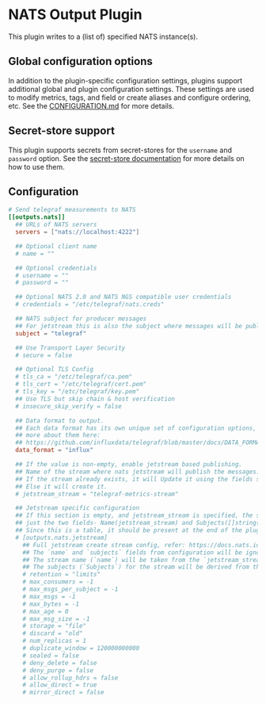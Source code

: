 # NATS Output Plugin

This plugin writes to a (list of) specified NATS instance(s).

## Global configuration options <!-- @/docs/includes/plugin_config.md -->

In addition to the plugin-specific configuration settings, plugins support
additional global and plugin configuration settings. These settings are used to
modify metrics, tags, and field or create aliases and configure ordering, etc.
See the [CONFIGURATION.md][CONFIGURATION.md] for more details.

[CONFIGURATION.md]: ../../../docs/CONFIGURATION.md#plugins

## Secret-store support

This plugin supports secrets from secret-stores for the `username` and
`password` option.
See the [secret-store documentation][SECRETSTORE] for more details on how
to use them.

[SECRETSTORE]: ../../../docs/CONFIGURATION.md#secret-store-secrets

## Configuration

```toml @sample.conf
# Send telegraf measurements to NATS
[[outputs.nats]]
  ## URLs of NATS servers
  servers = ["nats://localhost:4222"]

  ## Optional client name
  # name = ""

  ## Optional credentials
  # username = ""
  # password = ""

  ## Optional NATS 2.0 and NATS NGS compatible user credentials
  # credentials = "/etc/telegraf/nats.creds"

  ## NATS subject for producer messages
  ## For jetstream this is also the subject where messages will be published
  subject = "telegraf"

  ## Use Transport Layer Security
  # secure = false

  ## Optional TLS Config
  # tls_ca = "/etc/telegraf/ca.pem"
  # tls_cert = "/etc/telegraf/cert.pem"
  # tls_key = "/etc/telegraf/key.pem"
  ## Use TLS but skip chain & host verification
  # insecure_skip_verify = false

  ## Data format to output.
  ## Each data format has its own unique set of configuration options, read
  ## more about them here:
  ## https://github.com/influxdata/telegraf/blob/master/docs/DATA_FORMATS_OUTPUT.md
  data_format = "influx"

  ## If the value is non-empty, enable jetstream based publishing.
  ## Name of the stream where nats jetstream will publish the messages.
  ## If the stream already exists, it will Update it using the fields specified in the jetstream section.
  ## Else it will create it.
  # jetstream_stream = "telegraf-metrics-stream"

  ## Jetstream specific configuration
  ## If this section is empty, and jetstream_stream is specified, the stream_create config would have
  ## just the two fields- Name(jetstream_stream) and Subjects([]string{subject})
  ## Since this is a table, it should be present at the end of the plugin section. Else you can use inline table format.
  # [outputs.nats.jetstream]
    ## Full jetstream create stream config, refer: https://docs.nats.io/nats-concepts/jetstream/streams
    ## The `name` and `subjects` fields from configuration will be ignored, and the values will be determined as follows:
    ## The stream name (`name`) will be taken from the `jetstream_stream` field in the `outputs.nats` section of the Telegraf configuration.
    ## The subjects (`Subjects`) for the stream will be derived from the `subject` field in the `outputs.nats` section of the Telegraf configuration.
    # retention = "limits"
    # max_consumers = -1
    # max_msgs_per_subject = -1
    # max_msgs = -1
    # max_bytes = -1
    # max_age = 0
    # max_msg_size = -1
    # storage = "file"
    # discard = "old"
    # num_replicas = 1
    # duplicate_window = 120000000000
    # sealed = false
    # deny_delete = false
    # deny_purge = false
    # allow_rollup_hdrs = false
    # allow_direct = true
    # mirror_direct = false
```
